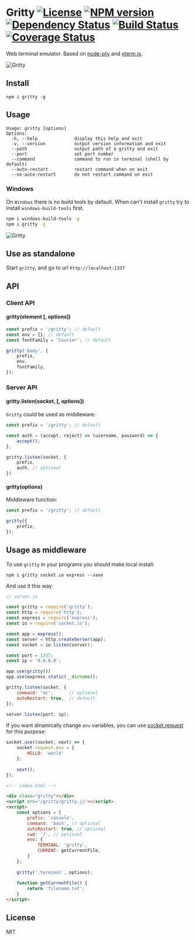# Gritty [![License][LicenseIMGURL]][LicenseURL] [![NPM version][NPMIMGURL]][NPMURL] [![Dependency Status][DependencyStatusIMGURL]][DependencyStatusURL] [![Build Status][BuildStatusIMGURL]][BuildStatusURL] [![Coverage Status][CoverageIMGURL]][CoverageURL]

Web terminal emulator. Based on [node-pty](https://github.com/Tyriar/node-pty) and [xterm.js](https://github.com/sourcelair/xterm.js).

![Gritty](https://raw.githubusercontent.com/cloudcmd/gritty/master/img/linux.png "Gritty on Linux")

## Install

`npm i gritty -g`

## Usage

```
Usage: gritty [options]
Options:
  -h, --help              display this help and exit
  -v, --version           output version information and exit
  --path                  output path of a gritty and exit
  --port                  set port number
  --command               command to run in terminal (shell by default)
  --auto-restart          restart command when on exit
  --no-auto-restart       do not restart command on exit
```

### Windows

On `Windows` there is no build tools by default. When can't install `gritty` try to install `windows-build-tools` first.

```sh
npm i windows-build-tools -g
npm i gritty -g
```

![Gritty](https://raw.githubusercontent.com/cloudcmd/gritty/master/img/windows.png "Gritty on Windows")

## Use as standalone

Start `gritty`, and go to url `http://localhost:1337`

## API

### Client API

#### gritty(element [, options])

```js
const prefix = '/gritty'; // default
const env = {}; // default
const fontFamily = 'Courier'; // default

gritty('body', {
    prefix,
    env,
    fontFamily,
});
```

### Server API

#### gritty.listen(socket, [, options])

`Gritty` could be used as middleware:

```js
const prefix = '/gritty'; // default

const auth = (accept, reject) => (username, password) => {
    accept();
};

gritty.listen(socket, {
    prefix,
    auth, // optional
})
```

#### gritty(options)

Middleware function:

```js
const prefix = '/gritty'; // default

gritty({
    prefix,
});
```

## Usage as middleware

To use `gritty` in your programs you should make local install:

`npm i gritty socket.io express --save`

And use it this way:

```js
// server.js

const gritty = require('gritty');
const http = require('http');
const express = require('express');
const io = require('socket.io');

const app = express();
const server = http.createServer(app);
const socket = io.listen(server);

const port = 1337;
const ip = '0.0.0.0';

app.use(gritty())
app.use(express.static(__dirname));

gritty.listen(socket, {
    command: 'mc',      // optional
    autoRestart: true,  // default
});

server.listen(port, ip);
```

If you want dinamically change `env` variables, you can use [socket.request](https://socket.io/docs/server-api/#socket-request) for this purpose:

```js
socket.use((socket, next) => {
    socket.request.env = {
        HELLO: 'world'
    };
    
    next();
});
```

```html
<!-- index.html -->

<div class="gritty"></div>
<script src="/gritty/gritty.js"></script>
<script>
    const options = {
        prefix: 'console',
        command: 'bash', // optional
        autoRestart: true, // optional
        cwd: '/', // optional
        env: {
            TERMINAL: 'gritty',
            CURRENT: getCurrentFile,
        }
    };
    
    gritty('.terminal', options);
    
    function getCurrentFile() {
        return 'filename.txt';
    }
</script>
```

## License

MIT

[NPMIMGURL]:                https://img.shields.io/npm/v/gritty.svg?style=flat&longCache=true

[BuildStatusIMGURL]:        https://img.shields.io/travis/cloudcmd/gritty/master.svg?style=flat&longCache=true

[DependencyStatusIMGURL]:   https://img.shields.io/david/cloudcmd/gritty.svg?style=flat&longCache=true

[LicenseIMGURL]:            https://img.shields.io/badge/license-MIT-317BF9.svg?style=flat&longCache=true

[NPM_INFO_IMG]:             https://nodei.co/npm/cloudcmd.png
[NPMURL]:                   https://npmjs.org/package/cloudcmd "npm"
[BuildStatusURL]:           https://travis-ci.org/cloudcmd/gritty  "Build Status"
[DependencyStatusURL]:      https://david-dm.org/cloudcmd/gritty "Dependency Status"
[LicenseURL]:               https://tldrlegal.com/license/mit-license "MIT License"
[CoverageURL]:              https://coveralls.io/github/cloudcmd/gritty?branch=master
[CoverageIMGURL]:           https://coveralls.io/repos/cloudcmd/gritty/badge.svg?branch=master&service=github

